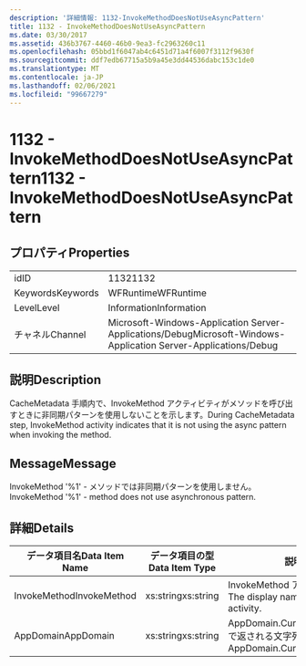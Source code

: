 ```yaml
---
description: '詳細情報: 1132-InvokeMethodDoesNotUseAsyncPattern'
title: 1132 - InvokeMethodDoesNotUseAsyncPattern
ms.date: 03/30/2017
ms.assetid: 436b3767-4460-46b0-9ea3-fc2963260c11
ms.openlocfilehash: 05bbd1f6047ab4c6451d71a4f6007f3112f9630f
ms.sourcegitcommit: ddf7edb67715a5b9a45e3dd44536dabc153c1de0
ms.translationtype: MT
ms.contentlocale: ja-JP
ms.lasthandoff: 02/06/2021
ms.locfileid: "99667279"
---
```

# <a name="1132---invokemethoddoesnotuseasyncpattern"></a><span data-ttu-id="439f2-103">1132 - InvokeMethodDoesNotUseAsyncPattern</span><span class="sxs-lookup"><span data-stu-id="439f2-103">1132 - InvokeMethodDoesNotUseAsyncPattern</span></span>

## <a name="properties"></a><span data-ttu-id="439f2-104">プロパティ</span><span class="sxs-lookup"><span data-stu-id="439f2-104">Properties</span></span>  
  
|||  
|-|-|  
|<span data-ttu-id="439f2-105">id</span><span class="sxs-lookup"><span data-stu-id="439f2-105">ID</span></span>|<span data-ttu-id="439f2-106">1132</span><span class="sxs-lookup"><span data-stu-id="439f2-106">1132</span></span>|  
|<span data-ttu-id="439f2-107">Keywords</span><span class="sxs-lookup"><span data-stu-id="439f2-107">Keywords</span></span>|<span data-ttu-id="439f2-108">WFRuntime</span><span class="sxs-lookup"><span data-stu-id="439f2-108">WFRuntime</span></span>|  
|<span data-ttu-id="439f2-109">Level</span><span class="sxs-lookup"><span data-stu-id="439f2-109">Level</span></span>|<span data-ttu-id="439f2-110">Information</span><span class="sxs-lookup"><span data-stu-id="439f2-110">Information</span></span>|  
|<span data-ttu-id="439f2-111">チャネル</span><span class="sxs-lookup"><span data-stu-id="439f2-111">Channel</span></span>|<span data-ttu-id="439f2-112">Microsoft-Windows-Application Server-Applications/Debug</span><span class="sxs-lookup"><span data-stu-id="439f2-112">Microsoft-Windows-Application Server-Applications/Debug</span></span>|  
  
## <a name="description"></a><span data-ttu-id="439f2-113">説明</span><span class="sxs-lookup"><span data-stu-id="439f2-113">Description</span></span>  

 <span data-ttu-id="439f2-114">CacheMetadata 手順内で、InvokeMethod アクティビティがメソッドを呼び出すときに非同期パターンを使用しないことを示します。</span><span class="sxs-lookup"><span data-stu-id="439f2-114">During CacheMetadata step, InvokeMethod activity indicates that it is not using the async pattern when invoking the method.</span></span>  
  
## <a name="message"></a><span data-ttu-id="439f2-115">Message</span><span class="sxs-lookup"><span data-stu-id="439f2-115">Message</span></span>  

 <span data-ttu-id="439f2-116">InvokeMethod '%1' - メソッドでは非同期パターンを使用しません。</span><span class="sxs-lookup"><span data-stu-id="439f2-116">InvokeMethod '%1' - method does not use asynchronous pattern.</span></span>  
  
## <a name="details"></a><span data-ttu-id="439f2-117">詳細</span><span class="sxs-lookup"><span data-stu-id="439f2-117">Details</span></span>  
  
|<span data-ttu-id="439f2-118">データ項目名</span><span class="sxs-lookup"><span data-stu-id="439f2-118">Data Item Name</span></span>|<span data-ttu-id="439f2-119">データ項目の型</span><span class="sxs-lookup"><span data-stu-id="439f2-119">Data Item Type</span></span>|<span data-ttu-id="439f2-120">説明</span><span class="sxs-lookup"><span data-stu-id="439f2-120">Description</span></span>|  
|--------------------|--------------------|-----------------|  
|<span data-ttu-id="439f2-121">InvokeMethod</span><span class="sxs-lookup"><span data-stu-id="439f2-121">InvokeMethod</span></span>|<span data-ttu-id="439f2-122">xs:string</span><span class="sxs-lookup"><span data-stu-id="439f2-122">xs:string</span></span>|<span data-ttu-id="439f2-123">InvokeMethod アクティビティの表示名。</span><span class="sxs-lookup"><span data-stu-id="439f2-123">The display name of the InvokeMethod activity.</span></span>|  
|<span data-ttu-id="439f2-124">AppDomain</span><span class="sxs-lookup"><span data-stu-id="439f2-124">AppDomain</span></span>|<span data-ttu-id="439f2-125">xs:string</span><span class="sxs-lookup"><span data-stu-id="439f2-125">xs:string</span></span>|<span data-ttu-id="439f2-126">AppDomain.CurrentDomain.FriendlyName で返される文字列。</span><span class="sxs-lookup"><span data-stu-id="439f2-126">The string returned by AppDomain.CurrentDomain.FriendlyName.</span></span>|
